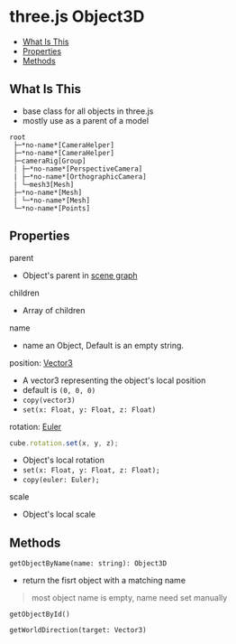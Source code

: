 # three.js Object3D

* [What Is This](#what-is-this)
* [Properties](#properties)
* [Methods](#methods)

## What Is This

- base class for all objects in three.js
- mostly use as a parent of a model

```
root
 ├─*no-name*[CameraHelper]
 ├─*no-name*[CameraHelper]
 ├─cameraRig[Group]
 | ├─*no-name*[PerspectiveCamera]
 | ├─*no-name*[OrthographicCamera]
 | └─mesh3[Mesh]
 ├─*no-name*[Mesh]
 | └─*no-name*[Mesh]
 └─*no-name*[Points]
```

## Properties

parent

- Object's parent in [scene graph](threejs-fundamentals.md#scene-graph)

children

- Array of children

name

- name an Object, Default is an empty string.

position: [Vector3]()

- A vector3 representing the object's local position
- default is `(0, 0, 0)`
- `copy(vector3)`
- `set(x: Float, y: Float, z: Float)`

rotation: [Euler]()

```js
cube.rotation.set(x, y, z);
```

- Object's local rotation
- `set(x: Float, y: Float, z: Float);`
- `copy(euler: Euler);`

scale

- Object's local scale

## Methods

`getObjectByName(name: string): Object3D`

- return the fisrt object with a matching name

> most object name is empty, name need set manually

`getObjectById()`

`getWorldDirection(target: Vector3)`


